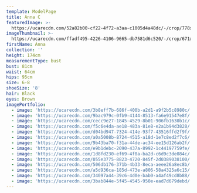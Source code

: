 ```yaml
---
template: ModelPage
title: Anna C
featuredImage: >-
  https://ucarecdn.com/52a82b00-cf22-4f72-a3aa-c1005d4a48dc/-/crop/778x446/0,34/-/preview/
imageThumbnail: >-
  https://ucarecdn.com/ffadf495-4226-4106-9665-db7581d6c520/-/crop/671x1007/137,0/-/preview/
firstName: Anna
collection: ''
height: 174cm
measurementType: bust
bust: 81cm
waist: 64cm
hips: 95cm
size: 6-8
shoeSize: '8'
hair: Black
eyes: Brown
imagePortfolio:
  - image: 'https://ucarecdn.com/3b8eff7b-686f-400b-a2d1-a9f2b5c8980c/'
  - image: 'https://ucarecdn.com/9bac979c-0fb9-4144-8513-fa6e91547e8f/'
  - image: 'https://ucarecdn.com/cecc9e27-1845-4529-8b01-906fb1630b1c/'
  - image: 'https://ucarecdn.com/f5c6e4da-ae18-483a-81e8-e2a1b94d3828/'
  - image: 'https://ucarecdn.com/d04bd947-7324-414e-93f7-43516ffd2f9f/'
  - image: 'https://ucarecdn.com/a0a5008b-8724-4515-a18d-1e7c8ed2f7c6/'
  - image: 'https://ucarecdn.com/9b43ba70-f31a-44de-ac34-ee15d126ab2f/'
  - image: 'https://ucarecdn.com/e9b1debc-2090-437a-8992-1c44197759fe/'
  - image: 'https://ucarecdn.com/1d8fd230-ef69-4f0a-ba2d-c6d9c3de084c/'
  - image: 'https://ucarecdn.com/055e3775-8823-4720-845f-2d0389038100/'
  - image: 'https://ucarecdn.com/506db176-371b-4b33-8eca-aeee26a8ec8b/'
  - image: 'https://ucarecdn.com/a5d936ca-185d-473e-a806-58a4325a6c15/'
  - image: 'https://ucarecdn.com/34097a44-39c6-4d0e-bab0-a4af49cd8b88/'
  - image: 'https://ucarecdn.com/3bab844e-5f45-4545-950e-ead7d679debd/'
---
```


